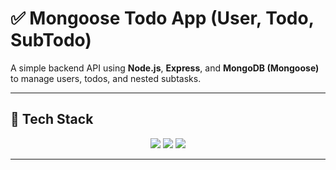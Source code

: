 # ✅ Mongoose Todo App (User, Todo, SubTodo)

A simple backend API using **Node.js**, **Express**, and **MongoDB (Mongoose)** to manage users, todos, and nested subtasks.

---

## 🧰 Tech Stack

<div align="center">
  <img src="https://img.shields.io/badge/Node.js-339933?style=for-the-badge&logo=nodedotjs&logoColor=white" />
  <img src="https://img.shields.io/badge/Express-000000?style=for-the-badge&logo=express&logoColor=white" />
  <img src="https://img.shields.io/badge/Mongoose-880000?style=for-the-badge&logo=mongoose&logoColor=white" />
</div>

---
